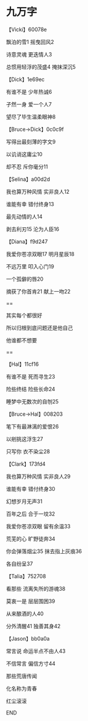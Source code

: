 # 九万字

【Vicki】60078e

飘泊的雪1 摇曳回风2

诗意灵魂 更迭情人3

总惯用轻浮的茂盛4 掩抹深沉5

【Dick】1e69ec

有谁不是 少年热诚6

孑然一身 爱一个人7

望尽了毕生温柔眼神8

【Bruce->Dick】0c0c9f

写得出最刻薄的字文9

以讥诮这庸尘10

却不忍 斥你毫分11

【Selina】a00d2d

我也算万种风情 实非良人12

谁能有幸 错付终身13

最先动情的人14

剥去利刃15 沦为人臣16

【Diana】f9d247

我爱你苍凉双眼17 明月星辰18

不远万里 叩入心门19

一个孤僻的唇20

摘获了你首肯21 献上一吻22

==

其实每个都很好

所以归根到底问题还是他自己

他谁都不想要

==

【Hal】11cf16

有谁不是 死而寻生23

险些终结 险些长命24

睡梦中无数次的自刎25

【Bruce->Hal】008203

笔下有最淋漓的爱恨26

以剜挑这浮生27

只写你 衣不染尘28

【Clark】173fd4

我也算万种风情 实非良人29

谁能有幸 错付终身30

幻想岁月无声31

百年之后 合于一坟32

我爱你苍凉双眼 留有余温33

荒芜的心 旷野徒奔34

你会弹落烟尘35 抹去指上灰痕36

各自纷呈37

【Talia】752708

看那些 流离失所的游魂38

莫衷一是 层层围困39

从来酿酒的人40

分外清醒41 独善其身42

【Jason】bb0a0a

常言说 命运半点不由人43

不信常言 偏信方寸44

那些荒唐传闻

化名称为青春

红尘滚滚

END
